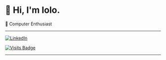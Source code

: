 # 👋 Hi, I'm Iolo.

🔭 Computer Enthusiast

---

[![LinkedIn](https://img.shields.io/badge/LinkedIn-%230077B5.svg?logo=linkedin&logoColor=white)](https://www.linkedin.com/in/iolo-jones/)

[![Visits Badge](https://badges.pufler.dev/visits/ioloEJ42/ioloEJ42)](https://badges.pufler.dev)

---

